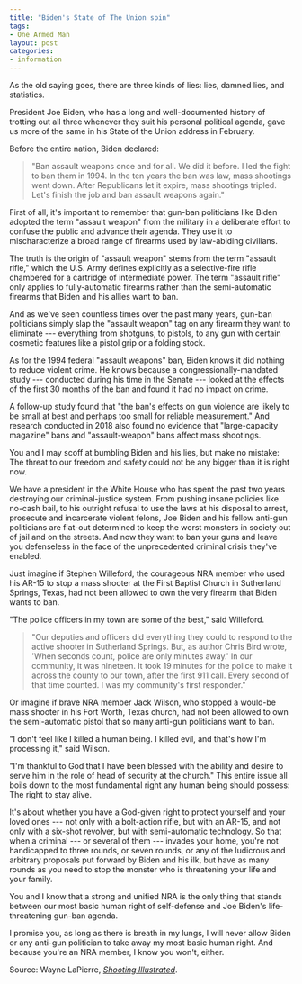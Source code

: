 ```yaml
---
title: "Biden's State of The Union spin"
tags:
- One Armed Man
layout: post
categories:
- information
---
```


As the old saying goes, there are three kinds of lies: lies, damned lies, and statistics.

President Joe Biden, who has a long and well-documented history of trotting out all three whenever they suit his personal political agenda, gave us more of the same in his State of the Union address in February.

Before the entire nation, Biden declared:

> "Ban assault weapons once and for all. We did it before. I led the fight to ban them in 1994. In the ten years the ban was law, mass shootings went down. After Republicans let it expire, mass shootings tripled. Let's finish the job and ban assault weapons again."

First of all, it's important to remember that gun-ban politicians like Biden adopted the term "assault weapon" from the military in a deliberate effort to confuse the public and advance their agenda. They use it to mischaracterize a broad range of firearms used by law-abiding civilians.

The truth is the origin of "assault weapon" stems from the term "assault rifle," which the U.S. Army defines explicitly as a selective-fire rifle chambered for a cartridge of intermediate power. The term "assault rifle" only applies to fully-automatic firearms rather than the semi-automatic firearms that Biden and his allies want to ban.

And as we've seen countless times over the past many years, gun-ban politicians simply slap the "assault weapon" tag on any firearm they want to eliminate --- everything from shotguns, to pistols, to any gun with certain cosmetic features like a pistol grip or a folding stock.

As for the 1994 federal "assault weapons" ban, Biden knows it did nothing to reduce violent crime. He knows because a congressionally-mandated study --- conducted during his time in the Senate --- looked at the effects of the first 30 months of the ban and found it had no impact on crime.

A follow-up study found that "the ban's effects on gun violence are likely to be small at best and perhaps too small for reliable measurement." And research conducted in 2018 also found no evidence that "large-capacity magazine" bans and "assault-weapon" bans affect mass shootings.

You and I may scoff at bumbling Biden and his lies, but make no mistake: The threat to our freedom and safety could not be any bigger than it is right now.

We have a president in the White House who has spent the past two years destroying our criminal-justice system. From pushing insane policies like no-cash bail, to his outright refusal to use the laws at his disposal to arrest, prosecute and incarcerate violent felons, Joe Biden and his fellow anti-gun politicians are flat-out determined to keep the worst monsters in society out of jail and on the streets. And now they want to ban your guns and leave you defenseless in the face of the unprecedented criminal crisis they've enabled.

Just imagine if Stephen Willeford, the courageous NRA member who used his AR-15 to stop a mass shooter at the First Baptist Church in Sutherland Springs, Texas, had not been allowed to own the very firearm that Biden wants to ban.

"The police officers in my town are some of the best," said Willeford.

> "Our deputies and officers did everything they could to respond to the active shooter in Sutherland Springs. But, as author Chris Bird wrote, 'When seconds count, police are only minutes away.' In our community, it was nineteen. It took 19 minutes for the police to make it across the county to our town, after the first 911 call. Every second of that time counted. I was my community's first responder."

Or imagine if brave NRA member Jack Wilson, who stopped a would-be mass shooter in his Fort Worth, Texas church, had not been allowed to own the semi-automatic pistol that so many anti-gun politicians want to ban.

"I don't feel like I killed a human being. I killed evil, and that's how I'm processing it," said Wilson.

"I'm thankful to God that I have been blessed with the ability and desire to serve him in the role of head of security at the church." This entire issue all boils down to the most fundamental right any human being should possess: The right to stay alive.

It's about whether you have a God-given right to protect yourself and your loved ones --- not only with a bolt-action rifle, but with an AR-15, and not only with a six-shot revolver, but with semi-automatic technology. So that when a criminal --- or several of them --- invades your home, you're not handicapped to three rounds, or seven rounds, or any of the ludicrous and arbitrary proposals put forward by Biden and his ilk, but have as many rounds as you need to stop the monster who is threatening your life and your family.

You and I know that a strong and unified NRA is the only thing that stands between our most basic human right of self-defense and Joe Biden's life-threatening gun-ban agenda.

I promise you, as long as there is breath in my lungs, I will never allow Biden or any anti-gun politician to take away my most basic human right. And because you're an NRA member, I know you won't, either.

Source: Wayne LaPierre, *[Shooting Illustrated](https://www.shootingillustrated.com)*.